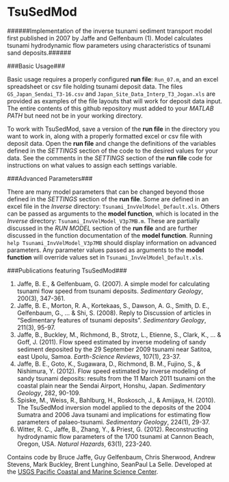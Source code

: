 # TsuSedMod #

######Implementation of the inverse tsunami sediment transport model first published in 2007 by Jaffe and Gelfenbaum (1). Model calculates tsunami hydrodynamic flow parameters using characteristics of tsunami sand deposits.######

###Basic Usage###

Basic usage requires a properly configured **run file**: `Run_07.m`, and an excel spreadsheet or csv file holding tsunami deposit data. The files `GS_Japan_Sendai_T3-16.csv` and `Japan_Site_Data_Interp_T3_Jogan.xls` are provided as examples of the file layouts that will work for deposit data input. The entire contents of this github repository must added to your *MATLAB PATH* but need not be in your working directory.

To work with TsuSedMod, save a version of the **run file** in the directory you want to work in, along with a properly formatted excel or csv file with deposit data. Open the **run file** and change the definitions of the variables defined in the *SETTINGS* section of the code to the desired values for your data. See the comments in the *SETTINGS* section of the **run file** code for instructions on what values to assign each settings variable. 

###Advanced Parameters###

There are many model parameters that can be changed beyond those defined in the *SETTINGS* section of the **run file**. Some are defined in an excel file in the *Inverse* directory: `Tsunami_InvVelModel_Default.xls`. Others can be passed as arguments to the **model function**, which is located in the *Inverse* directory: `Tsunami_InvVelModel_V3p7MB.m`. These are partially discussed in the *RUN MODEL* section of the **run file** and are further discussed in the function documentation of the **model function**. Running `help Tsunami_InvVelModel_V3p7MB` should display information on advanced parameters. Any parameter values passed as arguments to the **model function** will override values set in `Tsunami_InvVelModel_Default.xls`.

###Publications featuring TsuSedMod###

1. Jaffe, B. E., & Gelfenbuam, G. (2007). A simple model for calculating tsunami flow speed from tsunami deposits. *Sedimentary Geology*, 200(3), 347-361.
2. Jaffe, B. E., Morton, R. A., Kortekaas, S., Dawson, A. G., Smith, D. E., Gelfenbaum, G., ... & Shi, S. (2008). Reply to Discussion of articles in “Sedimentary features of tsunami deposits”. *Sedimentary Geology*, 211(3), 95-97.
3. Jaffe, B., Buckley, M., Richmond, B., Strotz, L., Etienne, S., Clark, K., ... & Goff, J. (2011). Flow speed estimated by inverse modeling of sandy sediment deposited by the 29 September 2009 tsunami near Satitoa, east Upolu, Samoa. *Earth-Science Reviews*, 107(1), 23-37.
4. Jaffe, B. E., Goto, K., Sugawara, D., Richmond, B. M., Fujino, S., & Nishimura, Y. (2012). Flow speed estimated by inverse modeling of sandy tsunami deposits: results from the 11 March 2011 tsunami on the coastal plain near the Sendai Airport, Honshu, Japan. *Sedimentary Geology*, 282, 90-109.
5. Spiske, M., Weiss, R., Bahlburg, H., Roskosch, J., & Amijaya, H. (2010). The TsuSedMod inversion model applied to the deposits of the 2004 Sumatra and 2006 Java tsunami and implications for estimating flow parameters of palaeo-tsunami. *Sedimentary Geology*, 224(1), 29-37.
6. Witter, R. C., Jaffe, B., Zhang, Y., & Priest, G. (2012). Reconstructing hydrodynamic flow parameters of the 1700 tsunami at Cannon Beach, Oregon, USA. *Natural Hazards*, 63(1), 223-240.

Contains code by Bruce Jaffe, Guy Gelfenbaum, Chris Sherwood, Andrew Stevens, Mark Buckley, Brent Lunghino, SeanPaul La Selle. Developed at the [USGS Pacific Coastal and Marine Science Center](http://walrus.wr.usgs.gov/index.html).

